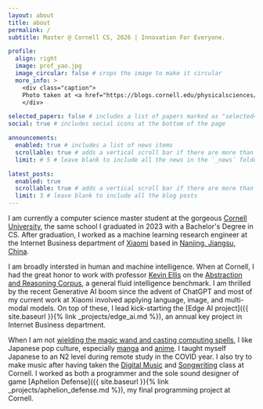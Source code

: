 ```yaml
---
layout: about
title: about
permalink: /
subtitle: Master @ Cornell CS, 2026 | Innovation For Everyone.

profile:
  align: right
  image: prof_yao.jpg
  image_circular: false # crops the image to make it circular
  more_info: >
    <div class="caption">
    Photo taken at <a href="https://blogs.cornell.edu/physicalsciences/about/">Physical Science Building</a>, Cornell University. 2023/05/20 
    </div>

selected_papers: false # includes a list of papers marked as "selected={true}"
social: true # includes social icons at the bottom of the page

announcements:
  enabled: true # includes a list of news items
  scrollable: true # adds a vertical scroll bar if there are more than 3 news items
  limit: # 5 # leave blank to include all the news in the `_news` folder

latest_posts:
  enabled: true
  scrollable: true # adds a vertical scroll bar if there are more than 3 new posts items
  limit: 3 # leave blank to include all the blog posts
---
```


I am currently a computer science master student at the gorgeous [Cornell University](https://www.cs.cornell.edu), the same school I graduated in 2023 with a Bachelor's Degree in CS. After graduation, I worked as a machine learning research engineer at the Internet Business department of [Xiaomi](https://www.mi.com) based in [Nanjing, Jiangsu, China](https://www.bing.com/maps?&ty=18&q=Xiaomi%20East%20China%20Headquarters&ss=ypid.4067x17940781823802936259&mb=31.976237~118.686708~31.967009~118.723336&description=Nanjing%2C%20JIANGSU&cardbg=%23768DF1&dt=1756836000000&tt=Xiaomi%20East%20China%20Headquarters&tsts0=%2526ty%253D18%2526q%253DXiaomi%252520East%252520China%252520Headquarters%2526ss%253Dypid.4067x17940781823802936259%2526mb%253D31.976237~118.686708~31.967009~118.723336%2526description%253DNanjing%25252C%252520JIANGSU%2526cardbg%253D%252523768DF1%2526dt%253D1756836000000&tstt0=Xiaomi%20East%20China%20Headquarters&cp=31.971623~118.705022&lvl=16&pi=0&ftst=0&ftics=False&v=2&sV=2&form=S00027). 

I am broadly intersted in human and machine intelligence. When at Cornell, I had the great honor to work with professor [Kevin Ellis](https://www.cs.cornell.edu/~ellisk/) on the [Abstraction and Reasoning Corpus](https://github.com/fchollet/ARC), a general fluid intelligence benchmark. I am thrilled by the recent Generative AI boom since the advent of ChatGPT and most of my current work at Xiaomi involved applying language, image, and multi-modal models. On top of these, I lead kick-starting the [Edge AI project]({{ site.baseurl }}{% link _projects/edge_ai.md %}), an annual key project in Internet Business department.

When I am not [wielding the magic wand and casting computing spells](https://en.wikipedia.org/wiki/File:SICP_cover.jpg), I like Japanese pop culture, especially [manga](https://www.amazon.co.jp/%E3%81%9D%E3%82%8C%E3%81%A7%E3%82%82%E7%94%BA%E3%81%AF%E5%BB%BB%E3%81%A3%E3%81%A6%E3%81%84%E3%82%8B-%E5%85%AC%E5%BC%8F%E3%82%AC%E3%82%A4%E3%83%89%E3%83%96%E3%83%83%E3%82%AF%E5%BB%BB%E8%A6%A7%E6%9D%BF-%E3%83%A4%E3%83%B3%E3%82%B0%E3%82%AD%E3%83%B3%E3%82%B0%E3%82%B3%E3%83%9F%E3%83%83%E3%82%AF%E3%82%B9-%E7%9F%B3%E9%BB%92-%E6%AD%A3%E6%95%B0/dp/4785959606) and [anime](https://zombielandsaga.com/1st/index2.php). I taught myself Japanese to an N2 level during remote study in the COVID year. I also try to make music after having taken the [Digital Music](https://classes.cornell.edu/browse/roster/FA22/class/MUSIC/1421) and [Songwriting](https://classes.cornell.edu/browse/roster/FA22/class/MUSIC/2111) class at Cornell. I worked as both a programmer and the sole sound designer of game [Aphelion Defense]({{ site.baseurl }}{% link _projects/aphelion_defense.md %}), my final programming project at Cornell.
